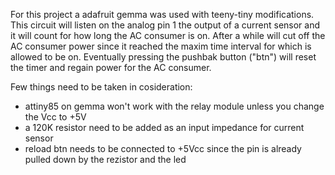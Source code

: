 For this project a adafruit gemma was used with teeny-tiny modifications.
This circuit will listen on the analog pin 1 the output of a current sensor and it will count for how long the AC consumer is on.
After a while will cut off the AC consumer power since it reached the maxim time interval for which is allowed to be on. Eventually pressing the pushbak button ("btn") will reset the timer and regain power for the AC consumer.

Few things need to be taken in cosideration:
 - attiny85 on gemma won't work with the relay module unless you change the Vcc to +5V
 - a 120K resistor need to be added as an input impedance for current sensor
 - reload btn needs to be connected to +5Vcc since the pin is already pulled down by the rezistor and the led
  
